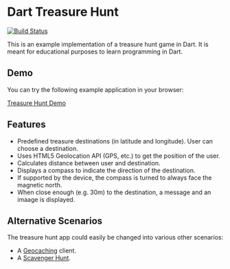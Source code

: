# Dart Treasure Hunt

[![Build Status](https://drone.io/github.com/marcojakob/dart-treasure-hunt/status.png)](https://drone.io/github.com/marcojakob/dart-treasure-hunt/latest)

This is an example implementation of a treasure hunt game in Dart. It is meant
for educational purposes to learn programming in Dart.


## Demo

You can try the following example application in your browser:

[Treasure Hunt Demo](http://marcojakob.github.io/dart-treasure-hunt/)


## Features

* Predefined treasure destinations (in latitude and longitude). User can 
choose a destination.
* Uses HTML5 Geolocation API (GPS, etc.) to get the position of the user.
* Calculates distance between user and destination.
* Displays a compass to indicate the direction of the destination.
* If supported by the device, the compass is turned to always face the magnetic
north.
* When close enough (e.g. 30m) to the destination, a message and an imaage is 
displayed.


## Alternative Scenarios

The treasure hunt app could easily be changed into various other scenarios:

* A [Geocaching](http://wikipedia.org/wiki/Geocaching) client.
* A [Scavenger Hunt](http://wikipedia.org/wiki/Scavenger_hunt).